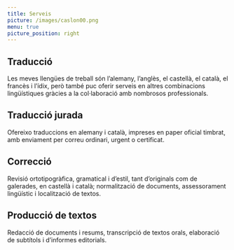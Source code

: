 ```yaml
---
title: Serveis
picture: /images/caslon00.png
menu: true
picture_position: right
---
```


## Traducció
Les meves llengües de treball són l’alemany, l’anglès, el castellà, el català, el francès i l’ídix, però també puc oferir serveis en altres combinacions lingüístiques gràcies a la col·laboració amb nombrosos professionals.

## Traducció jurada
Ofereixo traduccions en alemany i català, impreses en paper oficial timbrat, amb enviament per correu ordinari, urgent o certificat.

## Correcció
Revisió ortotipogràfica, gramatical i d’estil, tant d’originals com de galerades, en castellà i català; normalització de documents, assessorament lingüístic i localització de textos.

## Producció de textos
Redacció de documents i resums, transcripció de textos orals, elaboració de subtítols i d’informes editorials.